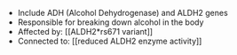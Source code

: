 - Include ADH (Alcohol Dehydrogenase) and ALDH2 genes  
- Responsible for breaking down alcohol in the body  
- Affected by: [[ALDH2*rs671 variant]]  
- Connected to: [[reduced ALDH2 enzyme activity]]